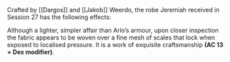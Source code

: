 Crafted by [[Dargos]] and [[Jakob]] Weerdo, the robe Jeremiah received in Session 27 has the following effects:

Although a lighter, simpler affair than Arlo’s armour, upon closer inspection the fabric appears to be woven over a fine mesh of scales that lock when exposed to localised pressure. It is a work of exquisite craftsmanship **(AC 13 + Dex modifier)**.
